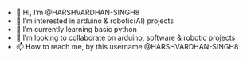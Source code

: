- 👋 Hi, I’m @HARSHVARDHAN-SINGH8
- 👀 I’m interested in arduino & robotic(AI) projects
- 🌱 I’m currently learning basic python
- 💞️ I’m looking to collaborate on arduino, software & robotic projects
- 📫 How to reach me, by this username @HARSHVARDHAN-SINGH8

<!---
HARSHVARDHAN-SINGH8/HARSHVARDHAN-SINGH8 is a ✨ special ✨ repository because its `README.md` (this file) appears on your GitHub profile.
You can click the Preview link to take a look at your changes.
--->
